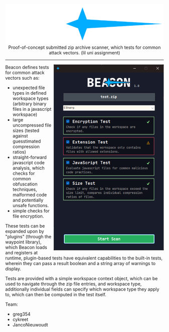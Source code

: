 <p align="center">
    <img src="Resources/beacon.png" />
    <span>Proof-of-concept submitted zip archive scanner, which tests for common attack vectors. (lil uni assignment)</span>
</p>

<hr />

<img src="Resources/preview.png" align="right" width="350"  />

Beacon defines tests for common attack vectors such as:
- unexpected file types in defined workspace types (arbitrary binary files in a javascript workspace)
- large uncompressed file sizes (tested against guesstimated compression ratios)
- straight-forward javascript code analysis, which checks for common obfuscation techniques, malformed code and potentially unsafe functions.
- simple checks for file encryption.

These tests can be expanded upon by "plugins" (through the waypoint library), which Beacon loads and registers at runtime, plugin-based tests have equivalent capabilities to the built-in tests, wherein they can pass a result boolean and a string array of warnings to display.

Tests are provided with a simple workspace context object, which can be used to navigate through the zip file entries, and workspace type, additionally individual fields can specify which workspace type they apply to, which can then be computed in the test itself.

Team:

- greg354
- cykreet
- JancoNieuwoudt
